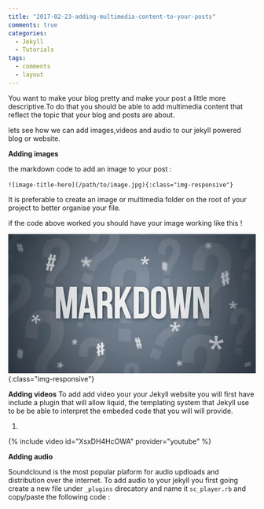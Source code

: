 ```yaml
---
title: "2017-02-23-adding-multimedia-content-to-your-posts"
comments: true
categories:
  - Jekyll
  - Tutorials
tags:
  - comments
  - layout
---
```



You want to make your blog pretty and make your post a little more descriptive.To do that you should be able to add multimedia content that reflect the topic that your blog and posts are about.

lets see how we can add images,videos and audio to our jekyll powered blog or website.


**Adding images**

the markdown code to add an image to your post :


`![image-title-here](/path/to/image.jpg){:class="img-responsive"}`

It is preferable to create an image or multimedia folder on the root of your project to better organise your file.

if the code above worked you should have your image working like this !

![Markdown-is-awesome](/assets/images/markdown.jpg){:class="img-responsive"}

**Adding videos**
To add add video your your Jekyll website you will first have include a plugin that will allow liquid, the templating system that Jekyll use to be be able to interpret the embeded code that you will will provide.

1.

{% include video id="XsxDH4HcOWA" provider="youtube" %}



**Adding audio**

Soundclound is the most popular plaform for audio updloads and distribution over the internet. 
To add audio to your jekyll you first going create a new file under  `_plugins` direcatory and name it  `sc_player.rb` and copy/paste the following code :

